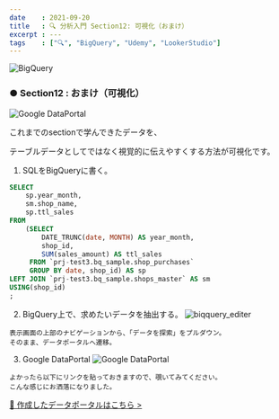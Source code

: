 ```yaml
---
date    : 2021-09-20
title   : 🔍 分析入門 Section12: 可視化（おまけ）
excerpt : ---
tags    : ["🔍", "BigQuery", "Udemy", "LookerStudio"]
---
```



![BigQuery](https://cdn-ssl-devio-img.classmethod.jp/wp-content/uploads/2020/09/gcp-eyecatch-bigquery_1200x630.png)


### ● Section12 : おまけ（可視化）
![Google DataPortal](https://i.gyazo.com/625fcf38f301105c0dbc76da5b9951ff.png)

これまでのsectionで学んできたデータを、

テーブルデータとしてではなく視覚的に伝えやすくする方法が可視化です。

1. SQLをBigQueryに書く。

```SQL
SELECT
    sp.year_month,
    sm.shop_name,
    sp.ttl_sales
FROM
    (SELECT
        DATE_TRUNC(date, MONTH) AS year_month,
        shop_id,
        SUM(sales_amount) AS ttl_sales
     FROM `prj-test3.bq_sample.shop_purchases`
     GROUP BY date, shop_id) AS sp
LEFT JOIN `prj-test3.bq_sample.shops_master` AS sm
USING(shop_id)
;
```

2. BigQuery上で、求めたいデータを抽出する。
![biqquery_editer](https://i.gyazo.com/d672afedd1bcc9c0678bbba6ff5bb9dd.png)
```
表示画面の上部のナビゲーションから、「データを探索」をプルダウン。
そのまま、データポータルへ遷移。
```

3. Google DataPortal
![Google DataPortal](https://i.gyazo.com/625fcf38f301105c0dbc76da5b9951ff.png)
```
よかったら以下にリンクを貼っておきますので、覗いてみてください。
こんな感じにお洒落になりました。
```
[🔗 作成したデータポータルはこちら >](https://datastudio.google.com/reporting/fa043ba1-256c-49a9-8f1b-bf12bf5295fa)
